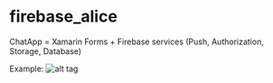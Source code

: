 # firebase_alice
ChatApp = Xamarin Forms + Firebase services (Push, Authorization, Storage, Database)

Example:
![alt tag](https://github.com/SergeyMNet/firebase_alice/blob/master/scr/firebase_example_1.gif)
